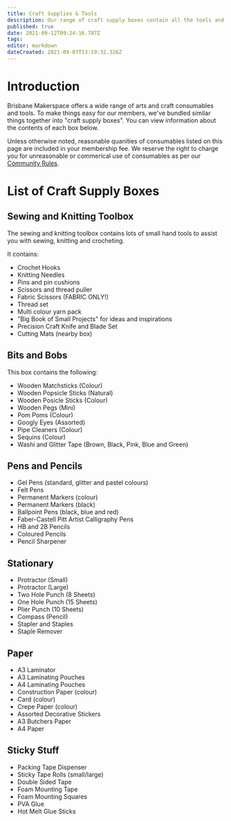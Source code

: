 ```yaml
---
title: Craft Supplies & Tools
description: Our range of craft supply boxes contain all the tools and consumables you need for making stuff.
published: true
date: 2021-09-12T09:24:16.787Z
tags: 
editor: markdown
dateCreated: 2021-09-07T13:19:32.326Z
---
```


# Introduction
Brisbane Makerspace offers a wide range of arts and craft consumables and tools. To make things easy for our members, we've bundled similar things together into "craft supply boxes". You can view information about the contents of each box below.

Unless otherwise noted, reasonable quanities of consumables listed on this page are included in your membership fee. We reserve the right to charge you for unreasonable or commerical use of consumables as per our [Community Rules](/Policies/CommunityRules).

# List of Craft Supply Boxes
## Sewing and Knitting Toolbox
The sewing and knitting toolbox contains lots of small hand tools to assist you with sewing, knitting and crocheting.

It contains:
* Crochet Hooks
* Knitting Needles
* Pins and pin cushions
* Scissors and thread puller
* Fabric Scissors (FABRIC ONLY!)
* Thread set
* Multi colour yarn pack
* "Big Book of Small Projects" for ideas and inspirations
* Precision Craft Knife and Blade Set
* Cutting Mats (nearby box)

## Bits and Bobs
This box contains the following:
* Wooden Matchsticks (Colour)
* Wooden Popsicle Sticks (Natural)
* Wooden Posicle Sticks (Colour)
* Wooden Pegs (Mini)
* Pom Poms (Colour)
* Googly Eyes (Assorted)
* Pipe Cleaners (Colour)
* Sequins (Colour)
* Washi and Glitter Tape (Brown, Black, Pink, Blue and Green)

## Pens and Pencils
* Gel Pens (standard, glitter and pastel colours)
* Felt Pens
* Permanent Markers (colour)
* Permanent Markers (black)
* Ballpoint Pens (black, blue and red)
* Faber-Castell Pitt Artist Calligraphy Pens
* HB and 2B Pencils
* Coloured Pencils
* Pencil Sharpener

## Stationary
* Protractor (Small)
* Protractor (Large)
* Two Hole Punch (8 Sheets)
* One Hole Punch (15 Sheets)
* Plier Punch (10 Sheets)
* Compass (Pencil)
* Stapler and Staples
* Staple Remover

## Paper
* A3 Laminator
* A3 Laminating Pouches
* A4 Laminating Pouches
* Construction Paper (colour)
* Card (colour)
* Crepe Paper (colour)
* Assorted Decorative Stickers
* A3 Butchers Paper
* A4 Paper

## Sticky Stuff
* Packing Tape Dispenser
* Sticky Tape Rolls (small/large)
* Double Sided Tape
* Foam Mounting Tape
* Foam Mounting Squares
* PVA Glue
* Hot Melt Glue Sticks
